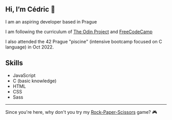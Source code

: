 ## Hi, I’m Cédric :wave:	
I am an aspiring developer based in Prague

I am following the curriculum of [The Odin Project](https://www.theodinproject.com/) and [FreeCodeCamp](https://github.com/freeCodeCamp/freeCodeCamp)

I also attended the 42 Prague "piscine" (intensive bootcamp focused on C language) in Oct 2022.

## Skills
- JavaScript
- C (basic knowledge)
- HTML
- CSS
- Sass

---

Since you're here, why don't you try my [Rock-Paper-Scissors](https://cedvid.github.io/rockpaperscissors/) game? :video_game:
